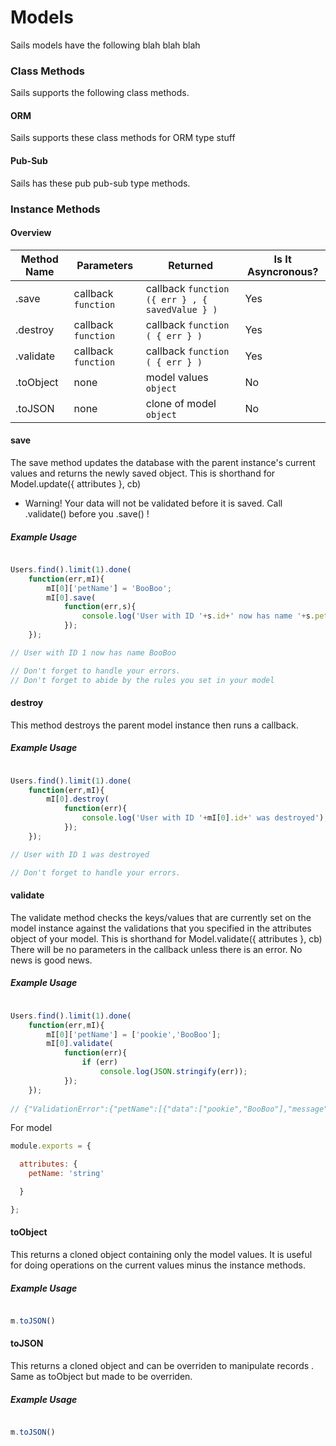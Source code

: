 Models
======
Sails models have the following blah blah blah


### Class Methods
Sails supports the following class methods.


#### ORM
Sails supports these class methods for ORM type stuff

#### Pub-Sub
Sails has these pub pub-sub type methods.  

### Instance Methods
#### Overview

| Method Name  |       Parameters     |                    Returned              |   Is It Asyncronous?  |
| ------------ | -------------------  | ---------------------------------------- | --------------------- |
|  .save       | callback ```function```  |  callback ```function ({ err } , { savedValue } )```     |       Yes    |
|  .destroy    | callback ```function```  |  callback ```function ( { err } )``` |       Yes     |
|  .validate   | callback ```function``` |  callback ```function ( { err } )``` |       Yes      |
|  .toObject   |      none            |  model values ```object```                   |        No         |
|  .toJSON     |      none            |  clone of model ```object```                 |        No         |


#### save

The save method updates the database with the parent instance's current values and returns the newly saved object. This is shorthand for Model.update({ attributes }, cb)
* Warning!  Your data will not be validated before it is saved.  Call .validate() before you .save() !
##### Example Usage

```javascript

Users.find().limit(1).done(
	function(err,mI){
		mI[0]['petName'] = 'BooBoo';
		mI[0].save(
			function(err,s){
				console.log('User with ID '+s.id+' now has name '+s.petName);
			});
	});

// User with ID 1 now has name BooBoo

// Don't forget to handle your errors.
// Don't forget to abide by the rules you set in your model

```

#### destroy

This method destroys the parent model instance then runs a callback.

##### Example Usage

```javascript

Users.find().limit(1).done(
	function(err,mI){
		mI[0].destroy(
			function(err){
				console.log('User with ID '+mI[0].id+' was destroyed');
			});
	});

// User with ID 1 was destroyed

// Don't forget to handle your errors.


```

#### validate

The validate method checks the keys/values that are currently set on the model instance against the validations that you specified in the attributes object of your model. This is shorthand for Model.validate({ attributes }, cb)
There will be no parameters in the callback unless there is an error.  No news is good news.
##### Example Usage

```javascript

Users.find().limit(1).done(
	function(err,mI){
		mI[0]['petName'] = ['pookie','BooBoo'];
		mI[0].validate(
			function(err){
				if (err)
					console.log(JSON.stringify(err));
			});
	});
	
// {"ValidationError":{"petName":[{"data":["pookie","BooBoo"],"message":"Validation error: \"pookie,BooBoo\" is not of type \"string\"","rule":"string"}]}}

```

For model

```javascript
module.exports = {

  attributes: {
  	petName: 'string'

  }

};
```

#### toObject

This returns a cloned object containing only the model values. It is useful for doing operations on the current values minus the instance methods.

##### Example Usage

```javascript

m.toJSON()

```

#### toJSON

This returns a cloned object and can be overriden to manipulate records . Same as toObject but made to be overriden.
	
##### Example Usage

```javascript

m.toJSON()

```
